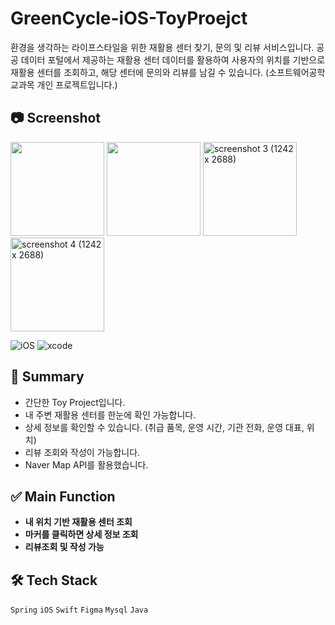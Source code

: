 # GreenCycle-iOS-ToyProejct
환경을 생각하는 라이프스타일을 위한 재활용 센터 찾기, 문의 및 리뷰 서비스입니다. 공공 데이터 포털에서 제공하는 재활용 센터 데이터를 활용하여 사용자의 위치를 기반으로 재활용 센터를 조회하고, 해당 센터에 문의와 리뷰를 남길 수 있습니다.
(소프트웨어공학 교과목 개인 프로젝트입니다.)

## 📷 Screenshot
<p>
<img width="150" src="https://github.com/Eunice991217/CleanDining-iOS-ToyProject/assets/101406317/d29c1f12-827b-4a11-b86e-3887310c785c">
<img width="150" src="https://github.com/Eunice991217/CleanDining-iOS-ToyProject/assets/101406317/037758a2-5e28-477d-b1ca-f43f95a4466e">
<img width="150" alt="screenshot 3 (1242 x 2688)" src="https://github.com/Eunice991217/CleanDining-iOS-ToyProject/assets/101406317/4ea9ee64-c609-4f0c-8dc0-47ab7d04edf8">
<img width="150" alt="screenshot 4 (1242 x 2688)" src="https://github.com/Eunice991217/CleanDining-iOS-ToyProject/assets/101406317/0babc098-1955-44bd-92e2-e8cec4ddea4d">
</p>

![iOS](https://img.shields.io/badge/iOS-000000?style=for-the-badge&logo=ios&logoColor=white)
![xcode](https://img.shields.io/badge/Xcode-007ACC?style=for-the-badge&logo=Xcode&logoColor=white)

## 📝 Summary 

- 간단한 Toy Project입니다.
- 내 주변 재활용 센터를 한눈에 확인 가능합니다.
- 상세 정보를 확인할 수 있습니다. (취급 품목, 운영 시간, 기관 전화, 운영 대표, 위치)
- 리뷰 조회와 작성이 가능합니다.
- Naver Map API를 활용했습니다.

## ✅ Main Function 

- **내 위치 기반 재활용 센터 조회** 
- **마커를 클릭하면 상세 정보 조회**
- **리뷰조회 및 작성 가능**

## 🛠️ Tech Stack

 `Spring`  `iOS` `Swift` `Figma`  `Mysql` `Java`
